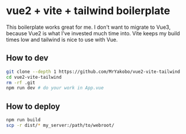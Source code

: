 # vue2 + vite + tailwind boilerplate

This boilerplate works great for me.
I don't want to migrate to Vue3, because Vue2 is what I've invested much time into.
Vite keeps my build times low and tailwind is nice to use with Vue.

## How to dev

```bash
git clone --depth 1 https://github.com/MrYakobo/vue2-vite-tailwind
cd vue2-vite-tailwind
rm -rf .git
npm run dev # do your work in App.vue
```

## How to deploy

```bash
npm run build
scp -r dist/* my_server:/path/to/webroot/
```